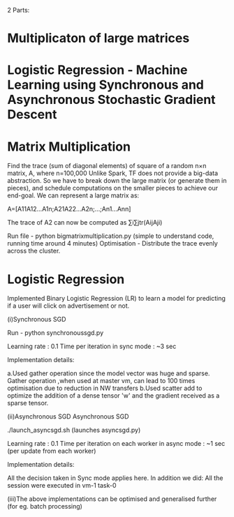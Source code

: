 
2 Parts:


Multiplicaton of large matrices
=======
Logistic Regression - Machine Learning using Synchronous and Asynchronous Stochastic Gradient Descent
=======



Matrix Multiplication
====
Find the trace (sum of diagonal elements) of square of a random n×n matrix, A, where n=100,000
Unlike Spark, TF does not provide a big-data abstraction. So we have to break down the large matrix (or generate
them in pieces), and schedule computations on the smaller pieces to achieve our end-goal. We can represent a
large matrix as:

A=[A11A12…A1n;A21A22…A2n;…;An1…Ann]

The trace of A2 can now be computed as
∑i∑jtr(AijAji)

Run file - python bigmatrixmultiplication.py (simple to understand code, running time around 4 minutes)
Optimisation - Distribute the trace evenly across the cluster.


Logistic Regression
====
Implemented Binary Logistic Regression (LR) to learn a model for predicting if a user will click on
advertisement or not. 


(i)Synchronous SGD

Run - python synchronoussgd.py

Learning rate : 0.1
Time per iteration in sync mode : ~3 sec

Implementation details:

a.Used gather operation since the model vector was huge and sparse. Gather operation ,when used at master vm,
can lead to 100 times optimisation due to reduction in NW transfers
b.Used scatter add to optimize the addition of a dense tensor 'w' and the gradient received as a sparse tensor.


(ii)Asynchronous SGD
Asynchronous SGD

./launch_asyncsgd.sh (launches asyncsgd.py)

Learning rate : 0.1
Time per iteration on each worker in async mode : ~1 sec (per update from each worker)

Implementation details:

All the decision taken in Sync mode applies here. In addition we did:
All the session were executed in vm-1 task-0

(iii)The above implementations can be optimised and generalised further (for eg. batch processing)
